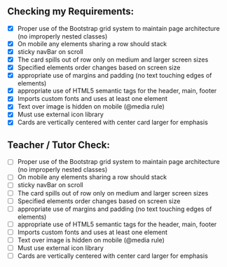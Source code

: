 ## Checking my Requirements:

- [x] Proper use of the Bootstrap grid system to maintain page architecture (no improperly nested classes)
- [x] On mobile any elements sharing a row should stack
- [x] sticky navBar on scroll
- [x] The card spills out of row only on medium and larger screen sizes
- [x] Specified elements order changes based on screen size
- [x] appropriate use of margins and padding (no text touching edges of elements)
- [x] appropriate use of HTML5 semantic tags for the header, main, footer
- [x] Imports custom fonts and uses at least one element
- [x] Text over image is hidden on mobile (@media rule)
- [x] Must use external icon library
- [x] Cards are vertically centered with center card larger for emphasis

## Teacher / Tutor Check:

- [ ] Proper use of the Bootstrap grid system to maintain page architecture (no improperly nested classes)
- [ ] On mobile any elements sharing a row should stack
- [ ] sticky navBar on scroll
- [ ] The card spills out of row only on medium and larger screen sizes
- [ ] Specified elements order changes based on screen size
- [ ] appropriate use of margins and padding (no text touching edges of elements)
- [ ] appropriate use of HTML5 semantic tags for the header, main, footer
- [ ] Imports custom fonts and uses at least one element
- [ ] Text over image is hidden on mobile (@media rule)
- [ ] Must use external icon library
- [ ] Cards are vertically centered with center card larger for emphasis
